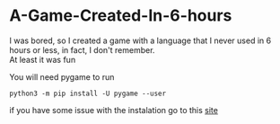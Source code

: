 # A-Game-Created-In-6-hours
 
I was bored, so I created a game with a language that I never used in 6 hours or less, in fact, I don't remember. <br>
At least it was fun

You will need pygame to run
``` pip3
python3 -m pip install -U pygame --user
```

if you have some issue with the instalation go to this [site](https://www.pygame.org/wiki/GettingStarted)

